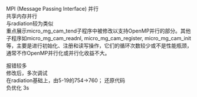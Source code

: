 MPI (Message Passing Interface) 并行  
共享内存并行   
与radiation较为类似  
重点展示micro_mg_cam_tend子程序中被修改以支持OpenMP并行的部分。其他子程序如micro_mg_cam_readnl, micro_mg_cam_register, micro_mg_cam_init等，主要是进行初始化、注册和读写操作，它们的循环次数较少或不是性能瓶颈，通常不作OpenMP并行化或并行化收益不大。

报错较多  
修改后，多次调试  
在radiation基础上，由5-19的754->760；
还原代码  
负优化 3s  
